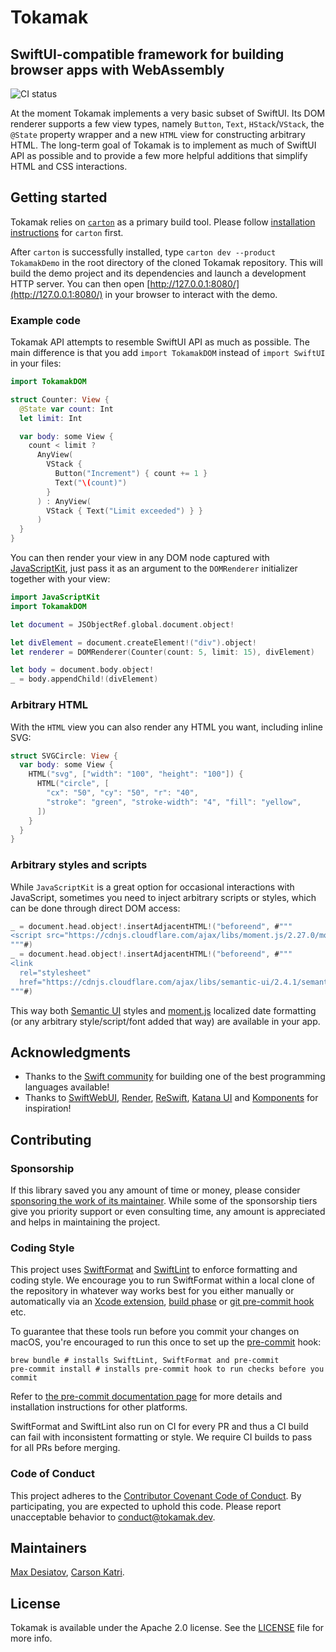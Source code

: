 # Tokamak

## SwiftUI-compatible framework for building browser apps with WebAssembly

![CI status](https://github.com/swiftwasm/Tokamak/workflows/CI/badge.svg?branch=main)

At the moment Tokamak implements a very basic subset of SwiftUI. Its DOM renderer supports
a few view types, namely `Button`, `Text`, `HStack`/`VStack`, the `@State` property wrapper
and a new `HTML` view for constructing arbitrary HTML. The long-term goal of Tokamak is to implement
as much of SwiftUI API as possible and to provide a few more helpful additions that simplify HTML
and CSS interactions.

## Getting started

Tokamak relies on [`carton`](https://carton.dev) as a primary build tool. Please follow
[installation instructions](https://github.com/swiftwasm/carton#requirements) for `carton` first.

After `carton` is successfully installed, type `carton dev --product TokamakDemo` in the
root directory of the cloned Tokamak repository. This will build the demo project and its
dependencies and launch a development HTTP server. You can then open
[http://127.0.0.1:8080/](http://127.0.0.1:8080/) in your browser to interact with the demo.

### Example code

Tokamak API attempts to resemble SwiftUI API as much as possible. The main difference is
that you add `import TokamakDOM` instead of `import SwiftUI` in your files:

```swift
import TokamakDOM

struct Counter: View {
  @State var count: Int
  let limit: Int

  var body: some View {
    count < limit ?
      AnyView(
        VStack {
          Button("Increment") { count += 1 }
          Text("\(count)")
        }
      ) : AnyView(
        VStack { Text("Limit exceeded") } }
      )
  }
}
```

You can then render your view in any DOM node captured with
[JavaScriptKit](https://github.com/kateinoigakukun/JavaScriptKit/), just
pass it as an argument to the `DOMRenderer` initializer together with your view:

```swift
import JavaScriptKit
import TokamakDOM

let document = JSObjectRef.global.document.object!

let divElement = document.createElement!("div").object!
let renderer = DOMRenderer(Counter(count: 5, limit: 15), divElement)

let body = document.body.object!
_ = body.appendChild!(divElement)
```

### Arbitrary HTML

With the `HTML` view you can also render any HTML you want, including inline SVG:

```swift
struct SVGCircle: View {
  var body: some View {
    HTML("svg", ["width": "100", "height": "100"]) {
      HTML("circle", [
        "cx": "50", "cy": "50", "r": "40",
        "stroke": "green", "stroke-width": "4", "fill": "yellow",
      ])
    }
  }
}
```

### Arbitrary styles and scripts

While `JavaScriptKit` is a great option for occasional interactions with JavaScript,
sometimes you need to inject arbitrary scripts or styles, which can be done through direct
DOM access:

```swift
_ = document.head.object!.insertAdjacentHTML!("beforeend", #"""
<script src="https://cdnjs.cloudflare.com/ajax/libs/moment.js/2.27.0/moment.min.js"></script>
"""#)
_ = document.head.object!.insertAdjacentHTML!("beforeend", #"""
<link
  rel="stylesheet"
  href="https://cdnjs.cloudflare.com/ajax/libs/semantic-ui/2.4.1/semantic.min.css">
"""#)
```

This way both [Semantic UI](https://semantic-ui.com/) styles and [moment.js](https://momentjs.com/)
localized date formatting (or any arbitrary style/script/font added that way) are available in your
app.

## Acknowledgments

- Thanks to the [Swift community](https://swift.org/community/) for
  building one of the best programming languages available!
- Thanks to [SwiftWebUI](https://github.com/SwiftWebUI/SwiftWebUI),
  [Render](https://github.com/alexdrone/Render),
  [ReSwift](https://github.com/ReSwift/ReSwift), [Katana
  UI](https://github.com/BendingSpoons/katana-ui-swift) and
  [Komponents](https://github.com/freshOS/Komponents) for inspiration!

## Contributing

### Sponsorship

If this library saved you any amount of time or money, please consider [sponsoring
the work of its maintainer](https://github.com/sponsors/MaxDesiatov). While some of the
sponsorship tiers give you priority support or even consulting time, any amount is
appreciated and helps in maintaining the project.

### Coding Style

This project uses [SwiftFormat](https://github.com/nicklockwood/SwiftFormat)
and [SwiftLint](https://github.com/realm/SwiftLint) to
enforce formatting and coding style. We encourage you to run SwiftFormat within
a local clone of the repository in whatever way works best for you either
manually or automatically via an [Xcode
extension](https://github.com/nicklockwood/SwiftFormat#xcode-source-editor-extension),
[build phase](https://github.com/nicklockwood/SwiftFormat#xcode-build-phase) or
[git pre-commit
hook](https://github.com/nicklockwood/SwiftFormat#git-pre-commit-hook) etc.

To guarantee that these tools run before you commit your changes on macOS, you're encouraged
to run this once to set up the [pre-commit](https://pre-commit.com/) hook:

```
brew bundle # installs SwiftLint, SwiftFormat and pre-commit
pre-commit install # installs pre-commit hook to run checks before you commit
```

Refer to [the pre-commit documentation page](https://pre-commit.com/) for more details
and installation instructions for other platforms.

SwiftFormat and SwiftLint also run on CI for every PR and thus a CI build can
fail with inconsistent formatting or style. We require CI builds to pass for all
PRs before merging.

### Code of Conduct

This project adheres to the [Contributor Covenant Code of
Conduct](https://github.com/swiftwasm/Tokamak/blob/main/CODE_OF_CONDUCT.md).
By participating, you are expected to uphold this code. Please report
unacceptable behavior to conduct@tokamak.dev.

## Maintainers

[Max Desiatov](https://desiatov.com), [Carson Katri](https://github.com/carson-katri).

## License

Tokamak is available under the Apache 2.0 license. See the
[LICENSE](https://github.com/swiftwasm/Tokamak/blob/main/LICENSE) file for
more info.
